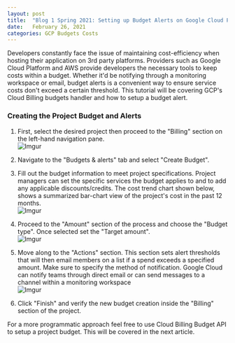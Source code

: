 ```yaml
---
layout: post
title:  "Blog 1 Spring 2021: Setting up Budget Alerts on Google Cloud Platform"
date:   February 26, 2021
categories: GCP Budgets Costs
---
```


Developers constantly face the issue of maintaining cost-efficiency when hosting their application on 3rd party platforms. Providers such as Google Cloud Platform and AWS provide developers the necessary tools to keep costs within a budget. Whether it'd be notifying through a monitoring workspace or email, budget alerts is a convenient way to ensure service costs don't exceed a certain threshold. This tutorial will be covering GCP's Cloud Billing budgets handler and how to setup a budget alert.

<h3>Creating the Project Budget and Alerts</h3>

1. First, select the desired project then proceed to the "Billing" section on the left-hand navigation pane. <br>
![Imgur](https://i.imgur.com/Abd8sLC.png)

2. Navigate to the "Budgets & alerts" tab and select "Create Budget". <br>

3. Fill out the budget information to meet project specifications. Project managers can set the specific services the budget applies to and to add any applicable discounts/credits. The cost trend chart shown below, shows a summarized bar-chart view of the project's cost in the past 12 months. <br>
![Imgur](https://i.imgur.com/R4iKPER.png)

4. Proceed to the "Amount" section of the process and choose the "Budget type". Once selected set the "Target amount". <br>
![Imgur](https://i.imgur.com/9iNsZn4.png)

5. Move along to the "Actions" section. This section sets alert thresholds that will then email members on a list if a spend exceeds a specified amount. Make sure to specify the method of notification. Google Cloud can notify teams through direct email or can send messages to a channel within a monitoring workspace <br>
![Imgur](https://i.imgur.com/bSvDS8q.png)

6. Click "Finish" and verify the new budget creation inside the "Billing" section of the project. <br>

For a more programmatic approach feel free to use Cloud Billing Budget API to setup a project budget. This will be covered in the next article.